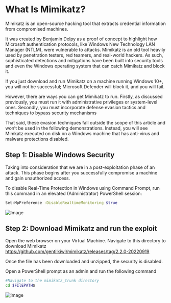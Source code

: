 # What Is Mimikatz?


Mimikatz is an open-source hacking tool that extracts credential information from compromised machines. 

It was created by Benjamin Delpy as a proof of concept to highlight how Microsoft authentication protocols, like Windows New Technology LAN Manager (NTLM), were vulnerable to attacks. 
Mimikatz is an old tool heavily used by penetration testers, red teamers, and real-world hackers. As such, sophisticated detections and mitigations have been built into security tools and even the Windows operating system that can catch Mimikatz and block it. 

If you just download and run Mimikatz on a machine running Windows 10+, you will not be successful; Microsoft Defender will block it, and you will fail. 

However, there are ways you can get Mimikatz to run. Firstly, as discussed previously, you must run it with administrative privileges or system-level ones. Secondly, you must incorporate defense evasion tactics and techniques to bypass security mechanisms

That said, these evasion techniques fall outside the scope of this article and won’t be used in the following demonstrations. Instead, you will see Mimkatz executed on disk on a Windows machine that has anti-virus and malware protections disabled.

## Step 1: Disable  Windows Security 

Taking into consideration that we are in a post-exploitation phase of an attack. This phase begins after you successfully compromise a machine and gain unauthorized access.  

To disable Real-Time Protection in Windows using Command Prompt, run this command in an elevated (Administrator) PowerShell session:

```bash
Set-MpPreference -DisableRealtimeMonitoring $true
```


![Image](https://github.com/user-attachments/assets/8d86e2f1-359e-4faa-8aea-13b3b0872fb8)


## Step 2: Download Mimikatz and run the exploit 


Open the web browser on your Virtual Machine. Navigate to this directory to download Mimikatz https://github.com/gentilkiwi/mimikatz/releases/tag/2.2.0-20220919



Once the file has been downloaded and unzipped, the security is disabled. 

Open a PowerShell prompt as an admin and run the following command

```bash
#Navigate to the mimikatz_trunk directory
cd $FIlEPATH$
```

![Image](https://github.com/user-attachments/assets/a0126756-9cfd-4d4a-b99b-469d82cf2f38)


